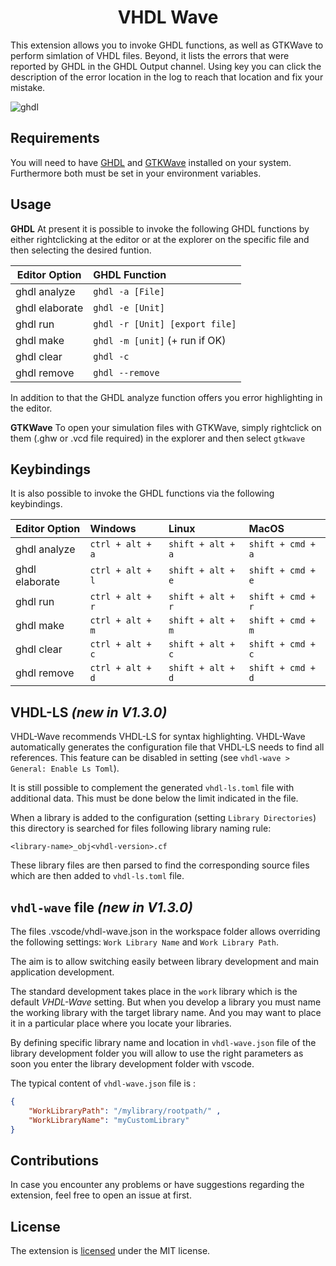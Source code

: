 <h1 align="center"> VHDL Wave </h1>
This extension allows you to invoke GHDL functions, as well as GTKWave to perform simlation of VHDL files. Beyond, it lists the errors that were reported by GHDL in the GHDL Output channel. Using <ctrl> key you can click the description of the error location in the log to reach that location and fix your mistake.

![ghdl](res/ghdl_demo.gif)

## Requirements

You will need to have [GHDL](https://github.com/ghdl/ghdl/releases) and [GTKWave](http://gtkwave.sourceforge.net/) installed on your system. Furthermore both must be set in your environment variables. 

## Usage

**GHDL**
At present it is possible to invoke the following GHDL functions by either rightclicking at the editor or at the explorer on the specific file and then selecting the desired funtion.

| Editor Option  | GHDL Function                  |
| -------------- | :----------------------------- |
| ghdl analyze   | `ghdl -a [File]`               |
| ghdl elaborate | `ghdl -e [Unit]`               |
| ghdl run       | `ghdl -r [Unit] [export file]` |
| ghdl make      | `ghdl -m [unit]` (+ run if OK) |
| ghdl clear     | `ghdl -c`                      |
| ghdl remove    | `ghdl --remove`                |

In addition to that the GHDL analyze function offers you error highlighting in the editor. 

**GTKWave**
To open your simulation files with GTKWave, simply rightclick on them (.ghw or .vcd file required) in the explorer and then select `gtkwave`

## Keybindings

It is also possible to invoke the GHDL functions via the following keybindings.

| Editor Option  | Windows          | Linux             | MacOS             |
| -------------- | :--------------- | :---------------- | :---------------- |
| ghdl analyze   | `ctrl + alt + a` | `shift + alt + a` | `shift + cmd + a` |
| ghdl elaborate | `ctrl + alt + l` | `shift + alt + e` | `shift + cmd + e` |
| ghdl run       | `ctrl + alt + r` | `shift + alt + r` | `shift + cmd + r` |
| ghdl make      | `ctrl + alt + m` | `shift + alt + m` | `shift + cmd + m` |
| ghdl clear     | `ctrl + alt + c` | `shift + alt + c` | `shift + cmd + c` |
| ghdl remove    | `ctrl + alt + d` | `shift + alt + d` | `shift + cmd + d` |

## VHDL-LS _(new in V1.3.0)_

VHDL-Wave recommends VHDL-LS for syntax highlighting. VHDL-Wave automatically generates the configuration file that VHDL-LS needs to
find all references. This feature can be disabled in setting (see `vhdl-wave > General: Enable Ls Toml`).

It is still possible to complement the generated `vhdl-ls.toml` file with additional data. This must be done below the limit indicated in the file.

When a library is added to the configuration (setting `Library Directories`) this directory is searched for files following library naming rule:

`<library-name>_obj<vhdl-version>.cf`

These library files are then parsed to find the corresponding source files which are then added to `vhdl-ls.toml` file.

## `vhdl-wave` file _(new in V1.3.0)_

The files .vscode/vhdl-wave.json in the workspace folder allows overriding the following settings: `Work Library Name` and `Work Library Path`.

The aim is to allow switching easily between library development and main application development.

The standard development takes place in the `work` library which is the default _VHDL-Wave_ setting. But when you develop a library you must name the working library with the target library name. And you may want to place it in a particular place where you locate your libraries.

By defining specific library name and location in `vhdl-wave.json` file of the library development folder you will allow to use the right parameters as soon you enter the library development folder with vscode.

The typical content of `vhdl-wave.json` file is :

```JSON
{ 
    "WorkLibraryPath": "/mylibrary/rootpath/" ,
    "WorkLibraryName": "myCustomLibrary"
}
```

## Contributions

In case you encounter any problems or have suggestions regarding the extension, feel free to open an issue at first.

## License

The extension is [licensed](LICENSE "license") under the MIT license.

